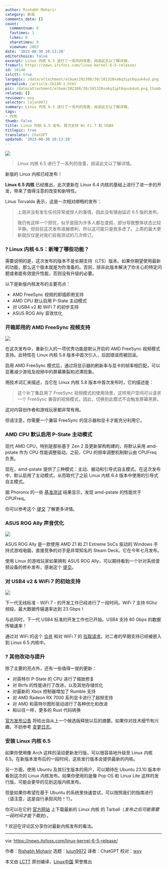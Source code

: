 ```yaml
---
author: Rishabh Moharir
category: 新闻
comments_data: []
count:
  commentnum: 0
  favtimes: 1
  likes: 0
  sharetimes: 0
  viewnum: 1863
date: '2023-08-30 10:13:20'
editorchoice: false
excerpt: Linux 内核 6.5 进行了一系列的改善，阅读此文以了解详情。
fromurl: https://news.itsfoss.com/linux-kernel-6-5-release/
id: 16140
islctt: true
largepic: /data/attachment/album/202308/30/101320xa6q3ipt6quuk4ud.png
permalink: /article-16140-1.html
pic: /data/attachment/album/202308/30/101320xa6q3ipt6quuk4ud.png.thumb.jpg
related: []
reviewer: wxy
selector: lujun9972
summary: Linux 内核 6.5 进行了一系列的改善，阅读此文以了解详情。
tags:
- 内核
thumb: false
title: Linux 内核 6.5 发布，首次支持 Wi-Fi 7 和 USB4
titlepic: true
translator: ChatGPT
updated: '2023-08-30 10:13:20'
---
```


![](/data/attachment/album/202308/30/101320xa6q3ipt6quuk4ud.png)



> 
> Linux 内核 6.5 进行了一系列的改善，阅读此文以了解详情。
> 
> 
> 


新版的 Linux 内核已经发布！


**Linux 6.5 内核** 已经推出，此次更新在 Linux 6.4 内核的基础上进行了进一步的开发，带来了值得注意的改变和新特性。


Linus Torvalds 表示，这是一次相对顺畅的发布：



> 
> 上周并没有发生任何异常或惊人的事情，因此没有理由延迟 6.5 版的发布。
> 
> 
> 我仍有这样一个担忧，似乎是因为许多人都在度假，部分导致整体状态比较平静。但目前这次发布进展顺利，所以这可能只是我多虑了。上周的最大更新就仅仅是对我们自我测试的几次修订。
> 
> 
> 


### ? Linux 内核 6.5：新增了哪些功能？


需要说明的是，这次发布的版本不是长期支持（LTS）版本。如果你期望使用最新的功能，那么这个版本就是为你准备的。否则，除非此版本解决了你关心的特定问题或者能有效提升性能，否则没有升级的必要。


以下是新版内核发布的主要亮点：


* AMD FreeSync 视频的即插即用支持
* AMD CPU 默认启用 P-State 主动模式
* 对 USB4 v2 和 WiFi 7 的初步支持
* ASUS ROG Ally 音效优化


### 开箱即用的 AMD FreeSync 视频支持


![](/data/attachment/album/202308/30/101320thcu8yy9z7894chh.png)


在这次发布中，重新引入的一项优秀功能是默认开启的 AMD FreeSync 视频模式支持。此特性在 Linux 内核 5.8 版本中首次引入，后因错误而被回滚。


启用 AMD FreeSync 模式后，通过将显示器的刷新率与显卡的帧率相匹配，可以显著减少游戏及视频中的屏幕撕裂和迟滞现象。


用技术词汇来描述，当它在 Linux 内核 5.8 版本中首次发布时，它的描述是：



> 
> 这个补丁集启用了 FreeSync 视频模式的使用场景，这样用户空间可以请求一个 FreeSync 兼容的视频模式，因此，切换到此模式不会触发屏幕黑屏。
> 
> 
> 


这对内容创作者和游戏玩家都非常有用。


但请注意，你需要一个兼容 FreeSync 的显示器和显卡才能充分利用它。


### AMD CPU 默认启用 P-State 主动模式


现代 AMD CPU，特别是那些基于 Zen 2 及更新架构构建的，将默认采用 amd-pstate 作为 CPU 性能调整驱动。之前，CPU 的频率调整机制默认由 CPUFreq 负责。


现在，amd-pstate 提供了三种模式：主动、被动和引导式自主模式。在这次发布中，默认启用了主动模式，从而取代了之前 Linux 内核 6.4 版本中使用的引导式自主模式。


据 Phoronix 的一些 [基准测试](https://www.phoronix.com/review/amd-pstate-epp-ryzen-mobile) 结果显示，发现 amd-pstate 的性能优于 CPUFreq。


你可以参考这个 [提交](https://lore.kernel.org/lkml/CAJZ5v0iQk8ytZ0953_HCWU6Vr62J9UeC8Z9pirOHAfjpbvcOfg@mail.gmail.com/) 了解更多详情。


### ASUS ROG Ally 声音优化


![](/data/attachment/album/202308/30/101321r4xfo013u1i47o79.png)


ASUS ROG Ally 是一款使用 AMD Z1 和 Z1 Extreme SoCs 驱动的 Windows 手持式游戏电脑，直接竞争的对手是非常知名的 Steam Deck。它在今年七月发布。


使用 Linux 的游戏玩家如果拥有 ASUS ROG Ally，可以期待看到一个针对系统音频设备的修补发布，感谢这个 [提交](https://git.kernel.org/pub/scm/linux/kernel/git/tiwai/sound.git/commit/?h=for-next&id=724418b84e6248cd27599607b7e5fac365b8e3f5)。


### 对 USB4 v2 & WiFi 7 的初始支持


![](/data/attachment/album/202308/30/101321bj4pepb6z3ezp6je.png)


下一代无线标准 - WiFi 7 - 的开发工作已经进行了一段时间。WiFi 7 支持 6Ghz 频段，最大数据传输速率达到 23 Gbps！


与此同时，下一代 USB4 标准的开发工作也已开始。USB4 支持 80 Gbps 的数据传输速率！


通过对 WiFi 的这个 [合并](https://git.kernel.org/pub/scm/linux/kernel/git/torvalds/linux.git/commit/?id=3a8a670eeeaa40d87bd38a587438952741980c18) 和对 WiFi 7 的 [拉取请求](https://lore.kernel.org/lkml/ZKKejqr0Db74u8TB@kroah.com/)，对二者的早期支持已经被嵌入到 Linux 6.5 内核中。


### ?️ 其他改动与提升


除了主要的亮点外，还有一些值得一提的更新：


* 对英特尔 P-State 的 CPU 进行了缩放修复
* 对 Btrfs 的性能进行了改进，以及其他存储优化
* 对最新的 Xbox 控制器增加了 Rumble 支持
* 对 AMD Radeon RX 7000 系列显卡进行了超频支持
* 对 AMD 和英特尔图形驱动进行了各种优化和改进
* 和以往一样，更多的 Rust 代码转换


[官方发布公告](https://lore.kernel.org/lkml/CAHk-=wgmKhCrdrOCjp=5v9NO6C=PJ8ZTZcCXj09piHzsZ7qqmw@mail.gmail.com/) 将给出自从上一个候选版释放以后的摘要。如果你对技术细节有兴趣，不妨参考 [变更日志](https://cdn.kernel.org/pub/linux/kernel/v6.x/ChangeLog-6.5)。


### 安装 Linux 内核 6.5


如果你使用像 Arch 这样的滚动更新发行版，可以很容易地升级至 Linux 内核 6.5。在新版本发布后的一段时间，这些发行版本会提供最新的内核。


另一方面，使用 Ubuntu 及其衍生版本的用户，可以期待在 Ubuntu 23.10 版本中看到这次的 Linux 内核发布。如果你使用的是像 Pop OS 和 Linux Lite 这样的发行版，可能会更早的见到这版内核发布。


但是如果你希望在基于 Ubuntu 的系统里快速尝试，可以按照我们的指南进行（请注意，这是自行承担风险！?）。


你可以在它的 [官方网站](https://www.kernel.org/) 上下载最新的 Linux 内核 的 Tarball（*发布之后可能需要一段时间才能下载到*）。


? 欢迎在评论区分享你对最新内核发布的看法。




---


via: <https://news.itsfoss.com/linux-kernel-6-5-release/>


作者：[Rishabh Moharir](https://news.itsfoss.com/author/rishabh/) 选题：[lujun9972](https://github.com/lujun9972) 译者：ChatGPT 校对：[wxy](https://github.com/wxy)


本文由 [LCTT](https://github.com/LCTT/TranslateProject) 原创编译，[Linux中国](https://linux.cn/) 荣誉推出